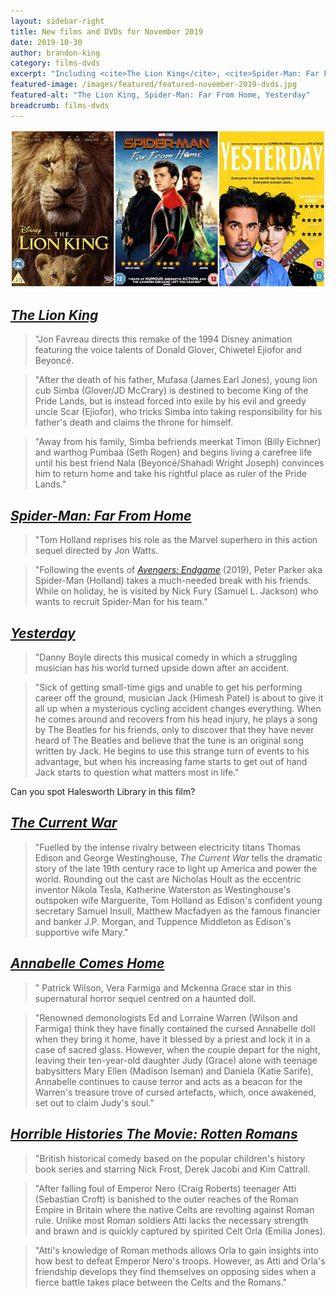 ```yaml
---
layout: sidebar-right
title: New films and DVDs for November 2019
date: 2019-10-30
author: brandon-king
category: films-dvds
excerpt: "Including <cite>The Lion King</cite>, <cite>Spider-Man: Far From Home</cite> and <cite>Yesterday</cite>."
featured-image: /images/featured/featured-november-2019-dvds.jpg
featured-alt: "The Lion King, Spider-Man: Far From Home, Yesterday"
breadcrumb: films-dvds
---
```


![The Lion King, Spider-Man: Far From Home, Yesterday](/images/featured/featured-november-2019-dvds.jpg)

## [<cite>The Lion King</cite>](https://suffolk.spydus.co.uk/cgi-bin/spydus.exe/ENQ/OPAC/BIBENQ?BRN=2678205)

> "Jon Favreau directs this remake of the 1994 Disney animation featuring the voice talents of Donald Glover, Chiwetel Ejiofor and Beyoncé.

> "After the death of his father, Mufasa (James Earl Jones), young lion cub Simba (Glover/JD McCrary) is destined to become King of the Pride Lands, but is instead forced into exile by his evil and greedy uncle Scar (Ejiofor), who tricks Simba into taking responsibility for his father's death and claims the throne for himself.

> "Away from his family, Simba befriends meerkat Timon (Billy Eichner) and warthog Pumbaa (Seth Rogen) and begins living a carefree life until his best friend Nala (Beyoncé/Shahadi Wright Joseph) convinces him to return home and take his rightful place as ruler of the Pride Lands."

## [<cite>Spider-Man: Far From Home</cite>](https://suffolk.spydus.co.uk/cgi-bin/spydus.exe/ENQ/OPAC/BIBENQ?BRN=2673365)

> "Tom Holland reprises his role as the Marvel superhero in this action sequel directed by Jon Watts.

> "Following the events of [<cite>Avengers: Endgame</cite>](https://suffolk.spydus.co.uk/cgi-bin/spydus.exe/ENQ/OPAC/BIBENQ?BRN=2645781) (2019), Peter Parker aka Spider-Man (Holland) takes a much-needed break with his friends. While on holiday, he is visited by Nick Fury (Samuel L. Jackson) who wants to recruit Spider-Man for his team."

## [<cite>Yesterday</cite>](https://suffolk.spydus.co.uk/cgi-bin/spydus.exe/ENQ/OPAC/BIBENQ?BRN=2668542)

> "Danny Boyle directs this musical comedy in which a struggling musician has his world turned upside down after an accident.

> "Sick of getting small-time gigs and unable to get his performing career off the ground, musician Jack (Himesh Patel) is about to give it all up when a mysterious cycling accident changes everything. When he comes around and recovers from his head injury, he plays a song by The Beatles for his friends, only to discover that they have never heard of The Beatles and believe that the tune is an original song written by Jack. He begins to use this strange turn of events to his advantage, but when his increasing fame starts to get out of hand Jack starts to question what matters most in life."

Can you spot Halesworth Library in this film?

## [<cite>The Current War</cite>](https://suffolk.spydus.co.uk/cgi-bin/spydus.exe/ENQ/OPAC/BIBENQ?BRN=2685348)

> "Fuelled by the intense rivalry between electricity titans Thomas Edison and George Westinghouse, <cite>The Current War</cite> tells the dramatic story of the late 19th century race to light up America and power the world. Rounding out the cast are Nicholas Hoult as the eccentric inventor Nikola Tesla, Katherine Waterston as Westinghouse's outspoken wife Marguerite, Tom Holland as Edison's confident young secretary Samuel Insull, Matthew Macfadyen as the famous financier and banker J.P. Morgan, and Tuppence Middleton as Edison's supportive wife Mary."

## [<cite>Annabelle Comes Home</cite>](https://suffolk.spydus.co.uk/cgi-bin/spydus.exe/ENQ/OPAC/BIBENQ?BRN=2642356)

> "
Patrick Wilson, Vera Farmiga and Mckenna Grace star in this supernatural horror sequel centred on a haunted doll.

> "Renowned demonologists Ed and Lorraine Warren (Wilson and Farmiga) think they have finally contained the cursed Annabelle doll when they bring it home, have it blessed by a priest and lock it in a case of sacred glass. However, when the couple depart for the night, leaving their ten-year-old daughter Judy (Grace) alone with teenage babysitters Mary Ellen (Madison Iseman) and Daniela (Katie Sarife), Annabelle continues to cause terror and acts as a beacon for the Warren's treasure trove of cursed artefacts, which, once awakened, set out to claim Judy's soul."

## [<cite>Horrible Histories The Movie: Rotten Romans</cite>](https://suffolk.spydus.co.uk/cgi-bin/spydus.exe/ENQ/OPAC/BIBENQ?BRN=2667864)

> "British historical comedy based on the popular children's history book series and starring Nick Frost, Derek Jacobi and Kim Cattrall.

> "After falling foul of Emperor Nero (Craig Roberts) teenager Atti (Sebastian Croft) is banished to the outer reaches of the Roman Empire in Britain where the native Celts are revolting against Roman rule. Unlike most Roman soldiers Atti lacks the necessary strength and brawn and is quickly captured by spirited Celt Orla (Emilia Jones).

> "Atti's knowledge of Roman methods allows Orla to gain insights into how best to defeat Emperor Nero's troops. However, as Atti and Orla's friendship develops they find themselves on opposing sides when a fierce battle takes place between the Celts and the Romans."
